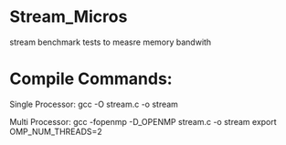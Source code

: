 # Stream_Micros
stream benchmark tests to measre memory bandwith 

# Compile Commands:
Single Processor:
gcc -O stream.c -o stream

Multi Processor:
gcc -fopenmp -D_OPENMP stream.c -o stream 
export OMP_NUM_THREADS=2
